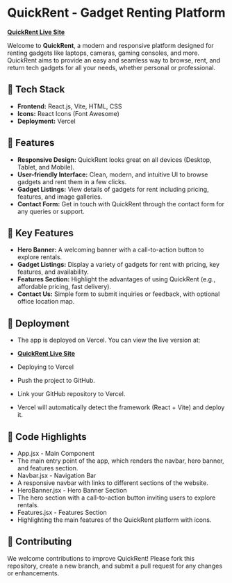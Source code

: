 # QuickRent - Gadget Renting Platform 
[**QuickRent Live Site**](https://quickrent-frontend.vercel.app/)

Welcome to **QuickRent**, a modern and responsive platform designed for renting gadgets like laptops, cameras, gaming consoles, and more. QuickRent aims to provide an easy and seamless way to browse, rent, and return tech gadgets for all your needs, whether personal or professional.

## 🚀 **Tech Stack**

- **Frontend:** React.js, Vite, HTML, CSS
- **Icons:** React Icons (Font Awesome)
- **Deployment:** Vercel

## 🌟 **Features**

- **Responsive Design:** QuickRent looks great on all devices (Desktop, Tablet, and Mobile).
- **User-friendly Interface:** Clean, modern, and intuitive UI to browse gadgets and rent them in a few clicks.
- **Gadget Listings:** View details of gadgets for rent including pricing, features, and image galleries.
- **Contact Form:** Get in touch with QuickRent through the contact form for any queries or support.

## 🎯 **Key Features**

- **Hero Banner:** A welcoming banner with a call-to-action button to explore rentals.
- **Gadget Listings:** Display a variety of gadgets for rent with pricing, key features, and availability.
- **Features Section:** Highlight the advantages of using QuickRent (e.g., affordable pricing, fast delivery).
- **Contact Us:** Simple form to submit inquiries or feedback, with optional office location map.

## 🚀 **Deployment**
- The app is deployed on Vercel. You can view the live version at:

 - [**QuickRent Live Site**](https://quickrent-frontend.vercel.app/)

 - Deploying to Vercel
 - Push the project to GitHub.
 - Link your GitHub repository to Vercel.
 - Vercel will automatically detect the framework (React + Vite) and deploy it.
 
## 📝 Code Highlights
 - App.jsx - Main Component
 - The main entry point of the app, which renders the navbar, hero banner, and features 
    section.
 - Navbar.jsx - Navigation Bar
 - A responsive navbar with links to different sections of the website.
 - HeroBanner.jsx - Hero Banner Section
 - The hero section with a call-to-action button inviting users to explore rentals.
 - Features.jsx - Features Section
 - Highlighting the main features of the QuickRent platform with icons.

## 🌱 Contributing
We welcome contributions to improve QuickRent! Please fork this repository, create a new branch, and submit a pull request for any changes or enhancements.



 
